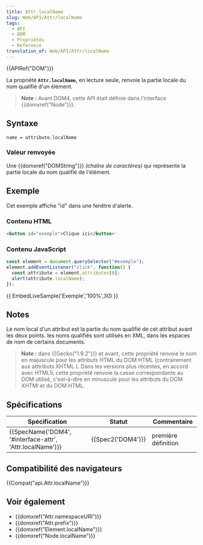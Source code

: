 ```yaml
---
title: Attr.localName
slug: Web/API/Attr/localName
tags:
  - API
  - DOM
  - Propriétés
  - Reference
translation_of: Web/API/Attr/localName
---
```

{{APIRef("DOM")}}

La propriété **`Attr.localName`**, en lecture seule, renvoie la partie locale du nom qualifié d'un élément.

> **Note :** Avant DOM4, cette API était définie dans l'interface {{domxref("Node")}}.

## Syntaxe

    name = attribute.localName

### Valeur renvoyée

Une {{domxref("DOMString")}} _(chaîne de caractères)_ qui représente la partie locale du nom qualifié de l'élément.

## Exemple

Cet exemple affiche "id" dans une  fenêtre d'alerte.

### Contenu HTML

```html
<button id="exemple">Clique ici</button>
```

### Contenu JavaScript

```js
const element = document.querySelector("#exemple");
element.addEventListener("click", function() {
  const attribute = element.attributes[0];
  alert(attribute.localName);
});
```

{{ EmbedLiveSample('Exemple','100%',30) }}

## Notes

Le nom local d'un attribut est la partie du nom qualifié de cet attribut avant les deux points. les noms qualifiés sont utilisés en XML, dans les espaces de nom de certains documents.

> **Note :** dans {{Gecko("1.9.2")}} et avant, cette propriété renvoie le nom en majuscule pour les attributs HTML du  DOM HTML (contrairement aux atttributs XHTML ). Dans les versions plus récentes, en accord avec HTML5, cette propriété renvoie la casse correspondante au DOM utilisé, c'est-à-dire en minuscule pour les attributs du DOM XHTMl et du DOM HTML.

## Spécifications

| Spécification                                                                | Statut                   | Commentaire         |
| ---------------------------------------------------------------------------- | ------------------------ | ------------------- |
| {{SpecName('DOM4', '#interface-attr', 'Attr.localName')}} | {{Spec2('DOM4')}} | première définition |

## Compatibilité des navigateurs

{{Compat("api.Attr.localName")}}

## Voir également

- {{domxref("Attr.namespaceURI")}}
- {{domxref("Attr.prefix")}}
- {{domxref("Element.localName")}}
- {{domxref("Node.localName")}}
